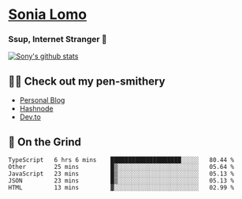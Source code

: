 # [Sonia Lomo](https://sonylomo.github.io/) 
### Ssup, Internet Stranger 🤩

<a href="https://github.com/sonylomo/github-readme-stats">
  <img align="center" src="https://media.giphy.com/media/lU05nFSW6Y2A/giphy.gif" alt="Sony's github stats" />
</a>

## ✍🏾 Check out my pen-smithery
- [Personal Blog](https://www.sonylomo.dev/blog)
- [Hashnode](https://sonylomo.hashnode.dev/)
- [Dev.to](https://dev.to/sonylomo)

## 🤡 On the Grind
<!--START_SECTION:waka-->

```text
TypeScript   6 hrs 6 mins    ████████████████████░░░░░   80.44 %
Other        25 mins         █▒░░░░░░░░░░░░░░░░░░░░░░░   05.64 %
JavaScript   23 mins         █▒░░░░░░░░░░░░░░░░░░░░░░░   05.13 %
JSON         23 mins         █▒░░░░░░░░░░░░░░░░░░░░░░░   05.13 %
HTML         13 mins         ▓░░░░░░░░░░░░░░░░░░░░░░░░   02.99 %
```

<!--END_SECTION:waka-->
